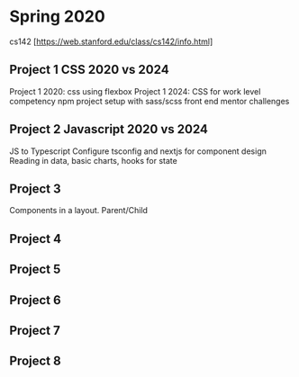 # Spring 2020

cs142 [https://web.stanford.edu/class/cs142/info.html]

## Project 1 CSS 2020 vs 2024
Project 1 2020: css using flexbox
Project 1 2024: CSS for work level competency 
npm project setup with sass/scss
front end mentor challenges

## Project 2 Javascript 2020 vs 2024
JS to Typescript
Configure tsconfig and nextjs for component design
Reading in data, basic charts, hooks for state

## Project 3 
Components in a layout. Parent/Child 

## Project 4

## Project 5

## Project 6

## Project 7

## Project 8



